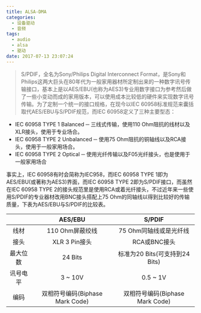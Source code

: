 ```yaml
---
title: ALSA-DMA
categories:
  - 设备驱动
  - 音频
tags:
  - audio
  - alsa
  - 驱动
date: 2017-07-13 23:07:24
---
```


>S/PDIF，全名为Sony/Philips Digital Interconnect Format，是Sony和Philips这两大巨头在80年代为一般家用器材所定制出来的一种数字讯号传输接口，基本上是以AES/EBU(也称为AES3)专业用数字接口为参考然后做了一些小变动而成的家用版本，可以使用成本比较低的硬件来实现数字讯号传输。为了定制一个统一的接口规格，在现今以IEC 60958标准规范来囊括取代AES/EBU与S/PDIF规范，而IEC 60958定义了三种主要型态：

<!-- more -->

* IEC 60958 TYPE 1 Balanced ─ 三线式传输，使用110 Ohm阻抗的线材以及XLR接头，使用于专业场合。
* IEC 60958 TYPE 2 Unbalanced ─ 使用75 Ohm阻抗的铜轴线以及RCA接头，使用于一般家用场合。
* IEC 60958 TYPE 2 Optical ─ 使用光纤传输以及F05光纤接头，也是使用于一般家用场合

事实上，IEC 60958有时会简称为IEC958，而IEC 60958 TYPE 1即为AES/EBU(或著称为AES3)界面，而IEC 60958 TYPE 2即为S/PDIF接口，而虽然在IEC 60958 TYPE 2的接头规范里是使用RCA或着光纤接头，不过近年来一些使用S/PDIF的专业器材改用BNC接头搭配上75 Ohm的同轴线以得到比较好的传输质量，下表为AES/EBU与S/PDIF的比较表。

|   |     AES/EBU    |  S/PDIF   |
|:-:|      :---:     |  :----:   |
| 线材    |   110 Ohm屏蔽绞线     | 75 Ohm同轴线或是光纤线 |
| 接头    |   XLR 3 Pin接头     | RCA或BNC接头 |
| 最大位数 |    24 Bits     | 标准为20 Bits(可支持到24 Bits) |
| 讯号电平 |    3 ~ 10V     |   0.5 ~ 1V |
| 编码    |   双相符号编码(Biphase Mark Code)| 双相符号编码(Biphase Mark Code) |
